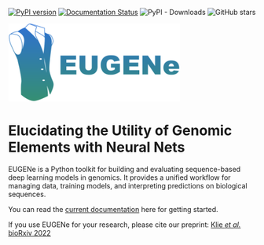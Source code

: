 [![PyPI version](https://badge.fury.io/py/eugene-tools.svg)](https://badge.fury.io/py/eugene-tools)
[![Documentation Status](https://readthedocs.org/projects/eugene-tools/badge/?version=latest)](https://eugene-tools.readthedocs.io/en/latest/?badge=latest)
![PyPI - Downloads](https://img.shields.io/pypi/dm/eugene-tools)
![GitHub stars](https://img.shields.io/github/stars/cartercompbio/EUGENe)

<img src="docs/_static/logos/EugeneLogoText.png" alt="EUGENe Logo" width=350>

# **E**lucidating the **U**tility of **G**enomic **E**lements with **Ne**ural Nets

EUGENe is a Python toolkit for building and evaluating sequence-based deep learning models in genomics. It provides a unified workflow for managing data, training models, and interpreting predictions on biological sequences.

You can read the [current documentation](https://eugene-tools.readthedocs.io/en/latest/index.html) here for getting started.

If you use EUGENe for your research, please cite our preprint: [Klie *et al.* bioRxiv 2022](https://www.biorxiv.org/content/10.1101/2022.10.24.513593v1)
